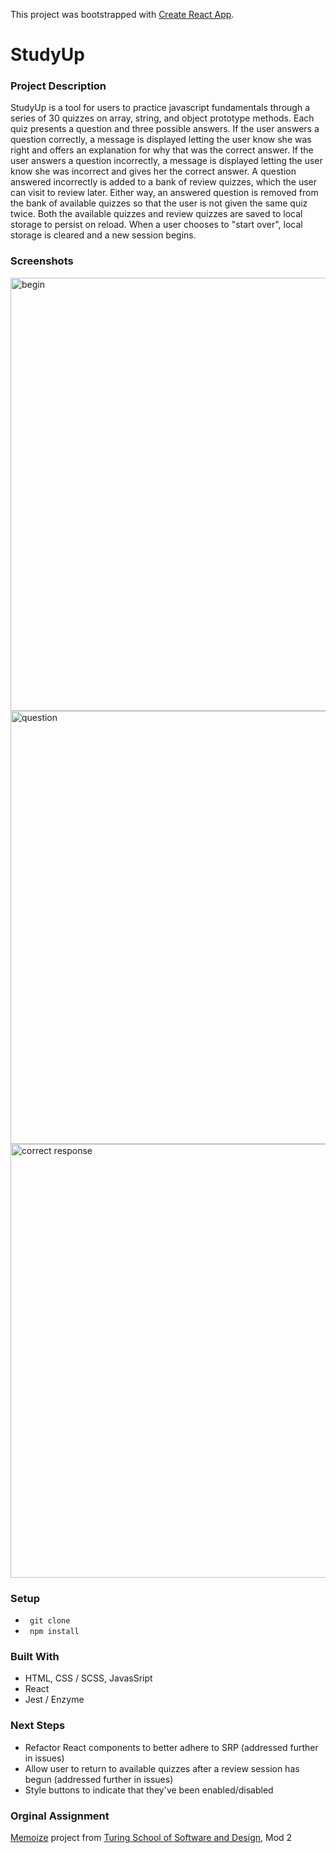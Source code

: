 This project was bootstrapped with [Create React App](https://github.com/facebook/create-react-app).

# StudyUp

### Project Description

StudyUp is a tool for users to practice javascript fundamentals through a series of 30 quizzes on array, string, and object prototype methods. Each quiz presents a question and three possible answers. If the user answers a question correctly, a message is displayed letting the user know she was right and offers an explanation for why that was the correct answer. If the user answers a question incorrectly, a message is displayed letting the user know she was incorrect and gives her the correct answer. A question answered incorrectly is added to a bank of review quizzes, which the user can visit to review later. Either way, an answered question is removed from the bank of available quizzes so that the user is not given the same quiz twice. Both the available quizzes and review quizzes are saved to local storage to persist on reload. When a user chooses to "start over", local storage is cleared and a new session begins. 

### Screenshots

<img width="693" alt="begin" src="https://user-images.githubusercontent.com/43555476/53501375-45e31d80-3a69-11e9-9fd7-801112d3dc00.png">

<img width="693" alt="question" src="https://user-images.githubusercontent.com/43555476/53501378-47ace100-3a69-11e9-848b-ca7b1af7e70b.png">

<img width="694" alt="correct response" src="https://user-images.githubusercontent.com/43555476/53501382-4976a480-3a69-11e9-8d0f-c89ea5cf3b50.png">

### Setup

- <code> git clone </code>
- <code> npm install </code> 

### Built With

- HTML, CSS / SCSS, JavasSript
- React
- Jest / Enzyme 

### Next Steps

- Refactor React components to better adhere to SRP (addressed further in issues)
- Allow user to return to available quizzes after a review session has begun (addressed further in issues)
- Style buttons to indicate that they've been enabled/disabled

### Orginal Assignment 

<a href=http://frontend.turing.io/projects/memoize.html>Memoize</a> project from <a href="https://turing.io/">Turing School of Software and Design</a>, Mod 2
